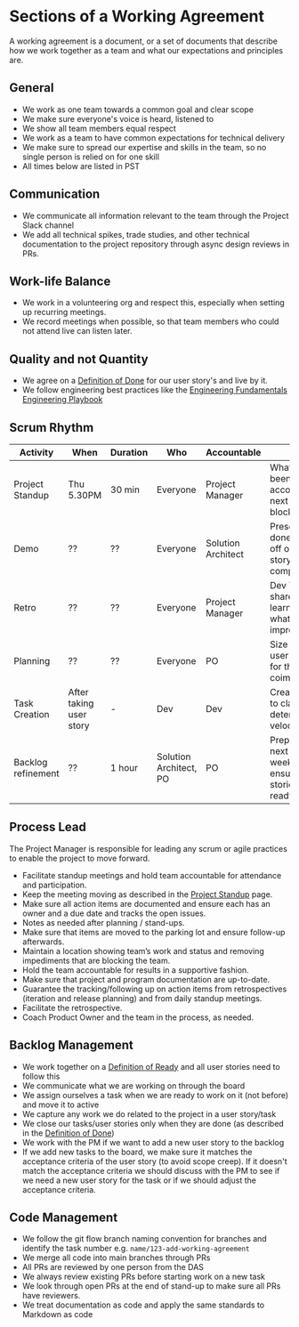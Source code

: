 # Sections of a Working Agreement

A working agreement is a document, or a set of documents that describe how we work together as a team and what our
expectations and principles are.

## General  

- We work as one team towards a common goal and clear scope
- We make sure everyone's voice is heard, listened to
- We show all team members equal respect
- We work as a team to have common expectations for technical delivery
- We make sure to spread our expertise and skills in the team, so no single person is relied on for one skill
- All times below are listed in PST

## Communication

- We communicate all information relevant to the team through the Project Slack channel
- We add all technical spikes, trade studies, and other technical documentation to the project repository through async design reviews in PRs.

## Work-life Balance

- We work in a volunteering org and respect this, especially when setting up recurring meetings.
- We record meetings when possible, so that team members who could not attend live can listen later.

## Quality and not Quantity

- We agree on a [Definition of Done](https://github.com/microsoft/code-with-engineering-playbook/blob/main/docs/agile-development/team-agreements/definition-of-done.md) for our user story's and live by it.
- We follow engineering best practices like the [Engineering Fundamentals Engineering Playbook](https://github.com/microsoft/code-with-engineering-playbook)

## Scrum Rhythm

| Activity | When | Duration | Who | Accountable | Goal |
| -- | -- | -- | -- | -- | -- |
| Project Standup | Thu 5.30PM           | 30 min   | Everyone     | Project Manager | What has been accomplished, next steps, blockers                           |
| Demo                                           | ??            | ??   | Everyone     | Solution Architect     | Present work done and sign off on user story completion                    |
| Retro | ??           | ??   | Everyone     | Project Manager | Dev Teams shares learnings and what can be improved                        |
| Planning | ??           | ??   | Everyone     | PO           | Size and plan user stories for the coiming week                                  |
| Task Creation | After taking user story | -        | Dev      | Dev      | Create tasks to clarify and determine velocity                             |
| Backlog refinement | ??         | 1 hour   | Solution Architect, PO | PO           | Prepare for next few weeks and ensure that stories are ready. |

## Process Lead

The Project Manager is responsible for leading any scrum or agile practices to enable the project to move forward.

- Facilitate standup meetings and hold team accountable for attendance and participation.
- Keep the meeting moving as described in the [Project Standup](https://github.com/microsoft/code-with-engineering-playbook/blob/main/docs/agile-development/ceremonies.md) page.
- Make sure all action items are documented and ensure each has an owner and a due date and tracks the open issues.
- Notes as needed after planning / stand-ups.
- Make sure that items are moved to the parking lot and ensure follow-up afterwards.
- Maintain a location showing team’s work and status and removing impediments that are blocking the team.
- Hold the team accountable for results in a supportive fashion.
- Make sure that project and program documentation are up-to-date.
- Guarantee the tracking/following up on action items from retrospectives (iteration and release planning) and from daily standup meetings.
- Facilitate the retrospective.
- Coach Product Owner and the team in the process, as needed.

## Backlog Management

- We work together on a [Definition of Ready](https://github.com/microsoft/code-with-engineering-playbook/blob/main/docs/agile-development/team-agreements/definition-of-ready.md) and all user stories need to follow this
- We communicate what we are working on through the board
- We assign ourselves a task when we are ready to work on it (not before) and move it to active
- We capture any work we do related to the project in a user story/task
- We close our tasks/user stories only when they are done (as described in the [Definition of Done](https://github.com/microsoft/code-with-engineering-playbook/blob/main/docs/agile-development/team-agreements/definition-of-done.md))
- We work with the PM if we want to add a new user story to the backlog
- If we add new tasks to the board, we make sure it matches the acceptance criteria of the user story (to avoid scope creep).
  If it doesn't match the acceptance criteria we should discuss with the PM to see if we need a new user story for the task or if we should adjust the acceptance criteria.

## Code Management

- We follow the git flow branch naming convention for branches and identify the task number e.g. `name/123-add-working-agreement`
- We merge all code into main branches through PRs
- All PRs are reviewed by one person from the DAS
- We always review existing PRs before starting work on a new task
- We look through open PRs at the end of stand-up to make sure all PRs have reviewers.
- We treat documentation as code and apply the same standards to Markdown as code